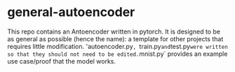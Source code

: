 # general-autoencoder
This repo contains an Antoencoder written in pytorch. It is designed to be as general as possible (hence the name): a template for other projects that requires little modification. 
'autoencoder.py`, `train.py` and `test.py` were written so that they should not need to be edited. `mnist.py` provides an example use case/proof that the model works.
